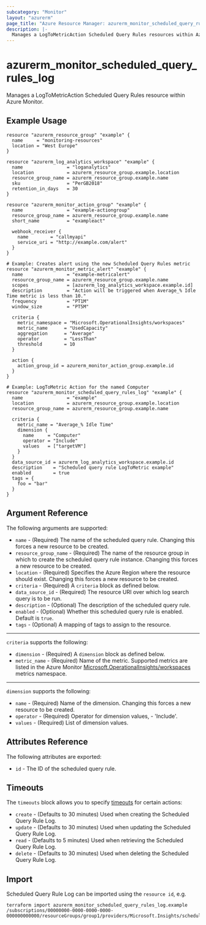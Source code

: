 ```yaml
---
subcategory: "Monitor"
layout: "azurerm"
page_title: "Azure Resource Manager: azurerm_monitor_scheduled_query_rules_log"
description: |-
  Manages a LogToMetricAction Scheduled Query Rules resources within Azure Monitor
---
```


# azurerm_monitor_scheduled_query_rules_log

Manages a LogToMetricAction Scheduled Query Rules resource within Azure Monitor.

## Example Usage

```hcl
resource "azurerm_resource_group" "example" {
  name     = "monitoring-resources"
  location = "West Europe"
}

resource "azurerm_log_analytics_workspace" "example" {
  name                = "loganalytics"
  location            = azurerm_resource_group.example.location
  resource_group_name = azurerm_resource_group.example.name
  sku                 = "PerGB2018"
  retention_in_days   = 30
}

resource "azurerm_monitor_action_group" "example" {
  name                = "example-actiongroup"
  resource_group_name = azurerm_resource_group.example.name
  short_name          = "exampleact"

  webhook_receiver {
    name        = "callmyapi"
    service_uri = "http://example.com/alert"
  }
}

# Example: Creates alert using the new Scheduled Query Rules metric
resource "azurerm_monitor_metric_alert" "example" {
  name                = "example-metricalert"
  resource_group_name = azurerm_resource_group.example.name
  scopes              = [azurerm_log_analytics_workspace.example.id]
  description         = "Action will be triggered when Average_% Idle Time metric is less than 10."
  frequency           = "PT1M"
  window_size         = "PT5M"

  criteria {
    metric_namespace = "Microsoft.OperationalInsights/workspaces"
    metric_name      = "UsedCapacity"
    aggregation      = "Average"
    operator         = "LessThan"
    threshold        = 10
  }

  action {
    action_group_id = azurerm_monitor_action_group.example.id
  }
}

# Example: LogToMetric Action for the named Computer
resource "azurerm_monitor_scheduled_query_rules_log" "example" {
  name                = "example"
  location            = azurerm_resource_group.example.location
  resource_group_name = azurerm_resource_group.example.name

  criteria {
    metric_name = "Average_% Idle Time"
    dimension {
      name     = "Computer"
      operator = "Include"
      values   = ["targetVM"]
    }
  }
  data_source_id = azurerm_log_analytics_workspace.example.id
  description    = "Scheduled query rule LogToMetric example"
  enabled        = true
  tags = {
    foo = "bar"
  }
}
```

## Argument Reference

The following arguments are supported:

* `name` - (Required) The name of the scheduled query rule. Changing this forces a new resource to be created. 
* `resource_group_name` - (Required) The name of the resource group in which to create the scheduled query rule instance. Changing this forces a new resource to be created.
* `location` - (Required) Specifies the Azure Region where the resource should exist. Changing this forces a new resource to be created.
* `criteria` - (Required) A `criteria` block as defined below.
* `data_source_id` - (Required) The resource URI over which log search query is to be run.
* `description` - (Optional) The description of the scheduled query rule.
* `enabled` - (Optional) Whether this scheduled query rule is enabled.  Default is `true`.
* `tags` - (Optional) A mapping of tags to assign to the resource.

---

`criteria` supports the following:

* `dimension` - (Required) A `dimension` block as defined below.
* `metric_name` - (Required) Name of the metric.  Supported metrics are listed in the Azure Monitor [Microsoft.OperationalInsights/workspaces](https://docs.microsoft.com/azure/azure-monitor/platform/metrics-supported#microsoftoperationalinsightsworkspaces) metrics namespace.

---

`dimension` supports the following:

* `name` - (Required) Name of the dimension. Changing this forces a new resource to be created.
* `operator` - (Required) Operator for dimension values, - 'Include'.
* `values` - (Required) List of dimension values.

## Attributes Reference

The following attributes are exported:

* `id` - The ID of the scheduled query rule.

## Timeouts

The `timeouts` block allows you to specify [timeouts](https://www.terraform.io/language/resources/syntax#operation-timeouts) for certain actions:

* `create` - (Defaults to 30 minutes) Used when creating the Scheduled Query Rule Log.
* `update` - (Defaults to 30 minutes) Used when updating the Scheduled Query Rule Log.
* `read` - (Defaults to 5 minutes) Used when retrieving the Scheduled Query Rule Log.
* `delete` - (Defaults to 30 minutes) Used when deleting the Scheduled Query Rule Log.

## Import

Scheduled Query Rule Log can be imported using the `resource id`, e.g.

```shell
terraform import azurerm_monitor_scheduled_query_rules_log.example /subscriptions/00000000-0000-0000-0000-000000000000/resourceGroups/group1/providers/Microsoft.Insights/scheduledQueryRules/myrulename
```
